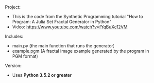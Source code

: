 Project: 
- This is the code from the Synthetic Programming tutorial "How to Program: A Julia Set Fractal Generator in Python"
- Video: https://www.youtube.com/watch?v=fYqBuXc12VM

Includes:
- main.py (the main function that runs the generator)
- example.pgm (A fractal image example generated by the program in PGM format)

Version:
- Uses <b>Python 3.5.2 or greater</b>
